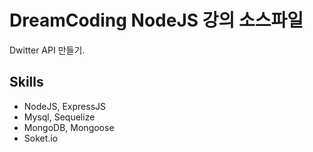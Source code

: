 # DreamCoding NodeJS 강의 소스파일

Dwitter API 만들기.

## Skills

- NodeJS, ExpressJS
- Mysql, Sequelize
- MongoDB, Mongoose
- Soket.io

